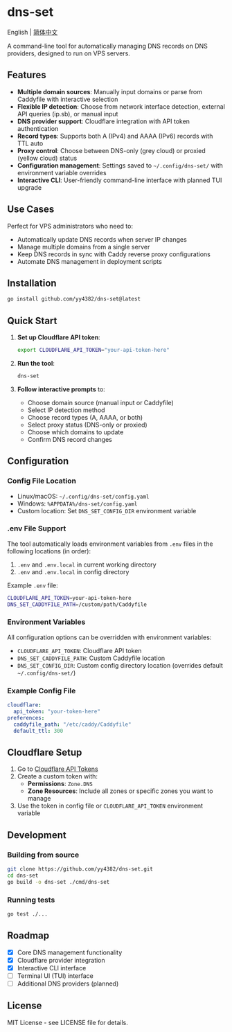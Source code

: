 # dns-set

English | [简体中文](README.zh-CN.md)

A command-line tool for automatically managing DNS records on DNS providers, designed to run on VPS servers.

## Features

- **Multiple domain sources**: Manually input domains or parse from Caddyfile with interactive selection
- **Flexible IP detection**: Choose from network interface detection, external API queries (ip.sb), or manual input
- **DNS provider support**: Cloudflare integration with API token authentication
- **Record types**: Supports both A (IPv4) and AAAA (IPv6) records with TTL auto
- **Proxy control**: Choose between DNS-only (grey cloud) or proxied (yellow cloud) status
- **Configuration management**: Settings saved to `~/.config/dns-set/` with environment variable overrides
- **Interactive CLI**: User-friendly command-line interface with planned TUI upgrade

## Use Cases

Perfect for VPS administrators who need to:
- Automatically update DNS records when server IP changes
- Manage multiple domains from a single server
- Keep DNS records in sync with Caddy reverse proxy configurations
- Automate DNS management in deployment scripts

## Installation

```bash
go install github.com/yy4382/dns-set@latest
```

## Quick Start

1. **Set up Cloudflare API token**:
   ```bash
   export CLOUDFLARE_API_TOKEN="your-api-token-here"
   ```

2. **Run the tool**:
   ```bash
   dns-set
   ```

3. **Follow interactive prompts** to:
   - Choose domain source (manual input or Caddyfile)
   - Select IP detection method
   - Choose record types (A, AAAA, or both)
   - Select proxy status (DNS-only or proxied)
   - Choose which domains to update
   - Confirm DNS record changes

## Configuration

### Config File Location
- Linux/macOS: `~/.config/dns-set/config.yaml`
- Windows: `%APPDATA%/dns-set/config.yaml`
- Custom location: Set `DNS_SET_CONFIG_DIR` environment variable

### .env File Support
The tool automatically loads environment variables from `.env` files in the following locations (in order):
1. `.env` and `.env.local` in current working directory
2. `.env` and `.env.local` in config directory

Example `.env` file:
```bash
CLOUDFLARE_API_TOKEN=your-api-token-here
DNS_SET_CADDYFILE_PATH=/custom/path/Caddyfile
```

### Environment Variables
All configuration options can be overridden with environment variables:

- `CLOUDFLARE_API_TOKEN`: Cloudflare API token
- `DNS_SET_CADDYFILE_PATH`: Custom Caddyfile location
- `DNS_SET_CONFIG_DIR`: Custom config directory location (overrides default `~/.config/dns-set/`)

### Example Config File
```yaml
cloudflare:
  api_token: "your-token-here"
preferences:
  caddyfile_path: "/etc/caddy/Caddyfile"
  default_ttl: 300
```

## Cloudflare Setup

1. Go to [Cloudflare API Tokens](https://dash.cloudflare.com/profile/api-tokens)
2. Create a custom token with:
   - **Permissions**: `Zone.DNS`
   - **Zone Resources**: Include all zones or specific zones you want to manage
3. Use the token in config file or `CLOUDFLARE_API_TOKEN` environment variable

## Development

### Building from source
```bash
git clone https://github.com/yy4382/dns-set.git
cd dns-set
go build -o dns-set ./cmd/dns-set
```

### Running tests
```bash
go test ./...
```

## Roadmap

- [x] Core DNS management functionality
- [x] Cloudflare provider integration
- [x] Interactive CLI interface
- [ ] Terminal UI (TUI) interface
- [ ] Additional DNS providers (planned)

## License

MIT License - see LICENSE file for details.